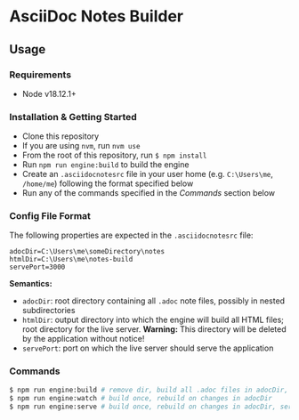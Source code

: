 # AsciiDoc Notes Builder
## Usage
### Requirements
* Node v18.12.1+

### Installation & Getting Started
- Clone this repository
- If you are using `nvm`, run `nvm use`
- From the root of this repository, run `$ npm install`
- Run `npm run engine:build` to build the engine
- Create an `.asciidocnotesrc` file in your user home (e.g. `C:\Users\me`, `/home/me`) following the format specified below
- Run any of the commands specified in the _Commands_ section below

### Config File Format
The following properties are expected in the `.asciidocnotesrc` file:
```
adocDir=C:\Users\me\someDirectory\notes
htmlDir=C:\Users\me\notes-build
servePort=3000
```

**Semantics:**
- `adocDir`: root directory containing all `.adoc` note files, possibly in nested subdirectories
- `htmlDir`: output directory into which the engine will build all HTML files; root directory for the live server.
**Warning:** This directory will be deleted by the application without notice!
- `servePort`: port on which the live server should serve the application

### Commands
```sh
$ npm run engine:build # remove dir, build all .adoc files in adocDir, output to htmlDir
$ npm run engine:watch # build once, rebuild on changes in adocDir
$ npm run engine:serve # build once, rebuild on changes in adocDir, serve htmlDir on specified port
```